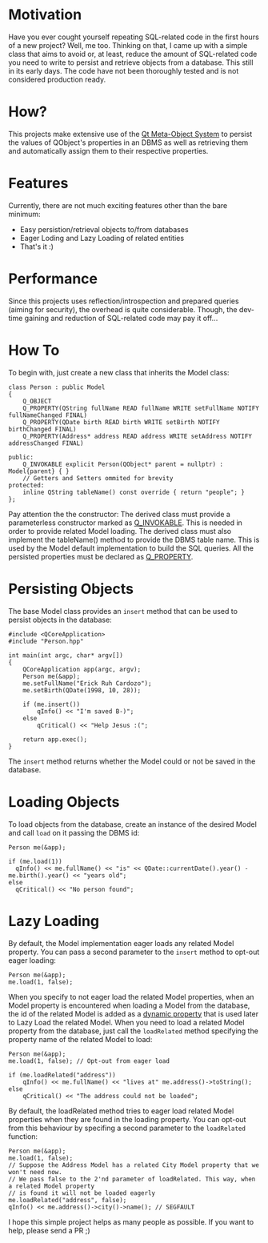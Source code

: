 # Motivation
Have you ever cought yourself repeating SQL-related code in the first hours of a new project? Well, me too. Thinking on that, I came up with a simple class that aims to avoid or, at least, reduce the amount of SQL-related code you need to write to persist and retrieve objects from a database.
This still in its early days. The code have not been thoroughly tested and is not considered production ready.

# How?
This projects make extensive use of the [Qt Meta-Object System](https://doc.qt.io/qt-6/metaobjects.html) to persist the values of QObject's properties in an DBMS as well as retrieving them and automatically assign them to their respective properties.

# Features
Currently, there are not much exciting features other than the bare minimum:
* Easy persistion/retrieval objects to/from databases
* Eager Loding and Lazy Loading of related entities
* That's it :)

# Performance
Since this projects uses reflection/introspection and prepared queries (aiming for security), the overhead is quite considerable. Though, the dev-time gaining and reduction of SQL-related code may pay it off...

# How To
To begin with, just create a new class that inherits the Model class:
```
class Person : public Model
{
    Q_OBJECT
    Q_PROPERTY(QString fullName READ fullName WRITE setFullName NOTIFY fullNameChanged FINAL)
    Q_PROPERTY(QDate birth READ birth WRITE setBirth NOTIFY birthChanged FINAL)
    Q_PROPERTY(Address* address READ address WRITE setAddress NOTIFY addressChanged FINAL)

public:
    Q_INVOKABLE explicit Person(QObject* parent = nullptr) : Model{parent} { }
    // Getters and Setters ommited for brevity
protected:
    inline QString tableName() const override { return "people"; }
};
```
Pay attention the the constructor: The derived class must provide a parameterless constructor marked as [Q_INVOKABLE](https://doc.qt.io/qt-6/qobject.html#Q_INVOKABLE).
This is needed in order to provide related Model loading.
The derived class must also implement the tableName() method to provide the DBMS table name. This is used by the Model default implementation to build the SQL queries.
All the persisted properties must be declared as [Q_PROPERTY](https://doc.qt.io/qt-6/properties.html).

# Persisting Objects
The base Model class provides an `insert` method that can be used to persist objects in the database:
```
#include <QCoreApplication>
#include "Person.hpp"

int main(int argc, char* argv[])
{
    QCoreApplication app(argc, argv);
    Person me(&app);
    me.setFullName("Erick Ruh Cardozo");
    me.setBirth(QDate(1998, 10, 28));

    if (me.insert())
        qInfo() << "I'm saved B-)";
    else
        qCritical() << "Help Jesus :(";

    return app.exec();
}
```
The `insert` method returns whether the Model could or not be saved in the database.

# Loading Objects
To load objects from the database, create an instance of the desired Model and call `load` on it passing the DBMS id:
```
Person me(&app);

if (me.load(1))
  qInfo() << me.fullName() << "is" << QDate::currentDate().year() - me.birth().year() << "years old";
else
  qCritical() << "No person found";
```

# Lazy Loading
By default, the Model implementation eager loads any related Model property. You can pass a second parameter to the `insert` method to opt-out eager loading:
```
Person me(&app);
me.load(1, false);
```
When you specify to not eager load the related Model properties, when an Model property is encountered when loading a Model from the database, the id of the related Model is added as a [dynamic property](https://doc.qt.io/qt-6/properties.html#dynamic-properties)
that is used later to Lazy Load the related Model. When you need to load a related Model property from the database, just call the `loadRelated` method specifying the property name of the related Model to load:
```
Person me(&app);
me.load(1, false); // Opt-out from eager load

if (me.loadRelated("address"))
    qInfo() << me.fullName() << "lives at" me.address()->toString();
else
    qCritical() << "The address could not be loaded";
```
By default, the loadRelated method tries to eager load related Model properties when they are found in the loading property. You can opt-out from this behaviour by specifing a second parameter to the `loadRelated` function:
```
Person me(&app);
me.load(1, false);
// Suppose the Address Model has a related City Model property that we won't need now.
// We pass false to the 2'nd parameter of loadRelated. This way, when a related Model property
// is found it will not be loaded eagerly
me.loadRelated("address", false);
qInfo() << me.address()->city()->name(); // SEGFAULT
```

I hope this simple project helps as many people as possible. If you want to help, please send a PR ;)
